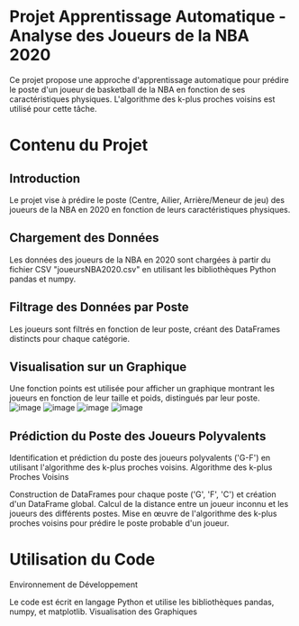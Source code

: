 # Projet Apprentissage Automatique - Analyse des Joueurs de la NBA 2020
Ce projet propose une approche d'apprentissage automatique pour prédire le poste d'un joueur de basketball de la NBA en fonction de ses caractéristiques physiques. L'algorithme des k-plus proches voisins est utilisé pour cette tâche.
# Contenu du Projet
## Introduction

Le projet vise à prédire le poste (Centre, Ailier, Arrière/Meneur de jeu) des joueurs de la NBA en 2020 en fonction de leurs caractéristiques physiques.
## Chargement des Données

Les données des joueurs de la NBA en 2020 sont chargées à partir du fichier CSV "joueursNBA2020.csv" en utilisant les bibliothèques Python pandas et numpy.
## Filtrage des Données par Poste

Les joueurs sont filtrés en fonction de leur poste, créant des DataFrames distincts pour chaque catégorie.
## Visualisation sur un Graphique

Une fonction points est utilisée pour afficher un graphique montrant les joueurs en fonction de leur taille et poids, distingués par leur poste.
![image](https://github.com/zakariaeyahya/Analyse_des_Joueurs_de_la_NBA-/assets/155691167/98078744-a251-46dd-a68b-9048b76a8198)
![image](https://github.com/zakariaeyahya/Analyse_des_Joueurs_de_la_NBA-/assets/155691167/61eadfd1-b658-4996-a28b-94bf4dee027e)
![image](https://github.com/zakariaeyahya/Analyse_des_Joueurs_de_la_NBA-/assets/155691167/47b9bd72-45a9-4787-9aa0-ecb87c945e40)
![image](https://github.com/zakariaeyahya/Analyse_des_Joueurs_de_la_NBA-/assets/155691167/58776a1e-3eb6-4624-b384-ecf0c516fca7)

## Prédiction du Poste des Joueurs Polyvalents

Identification et prédiction du poste des joueurs polyvalents ('G-F') en utilisant l'algorithme des k-plus proches voisins.
Algorithme des k-plus Proches Voisins

Construction de DataFrames pour chaque poste ('G', 'F', 'C') et création d'un DataFrame global.
Calcul de la distance entre un joueur inconnu et les joueurs des différents postes.
Mise en œuvre de l'algorithme des k-plus proches voisins pour prédire le poste probable d'un joueur.
# Utilisation du Code
Environnement de Développement

Le code est écrit en langage Python et utilise les bibliothèques pandas, numpy, et matplotlib.
Visualisation des Graphiques

